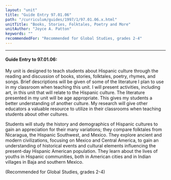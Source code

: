 ```yaml
---
layout: "unit"
title: "Guide Entry 97.01.06"
path: "/curriculum/guides/1997/1/97.01.06.x.html"
unitTitle: "Books, Stories, Folktales, Poetry and More"
unitAuthor: "Joyce A. Patton"
keywords: ""
recommendedFor: "Recommended for Global Studies, grades 2-4"
---
```

<body>
<hr/>
 <h4>
  Guide Entry to 97.01.06:
 </h4>
 <p>
  My unit is designed to teach students about Hispanic culture through the reading and discussion of books, stories, folktales, poetry, rhymes, and songs. Brief descriptions will be given of some of the literature I plan to use in my classroom when teaching this unit. I will present activities, including art, in this unit that will relate to the Hispanic culture. The literature presented in my unit will be age appropriate. This gives my students a better understanding of another culture. My research will give other educators a valuable resource to utilize in their classrooms when teaching students about other cultures.
 </p>
 <p>
  Students will study the history and demographics of Hispanic cultures to gain an appreciation for their many variations; they compare folktales from Nicaragua, the Hispanic Southwest, and Mexico. They explore ancient and modern civilizations, focusing on Mexico and Central America, to gain an understanding of historical events and cultural elements influencing the present-day Hispanic American population. They learn about the lives of youths in Hispanic communities, both in American cities and in Indian villages in Baja and southern Mexico.
 </p>
 <p>
  (Recommended for Global Studies, grades 2-4)
 </p>

</body>